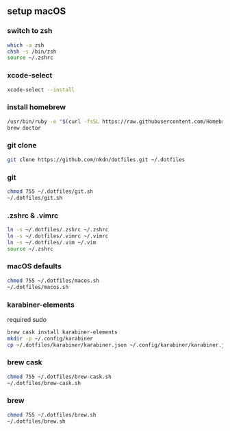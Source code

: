 ## setup macOS

### switch to zsh

```bash
which -a zsh
chsh -s /bin/zsh
source ~/.zshrc
```

### xcode-select

```bash
xcode-select --install
```

### install homebrew

```bash
/usr/bin/ruby -e "$(curl -fsSL https://raw.githubusercontent.com/Homebrew/install/master/install)"
brew doctor
```

### git clone

```bash
git clone https://github.com/nkdn/dotfiles.git ~/.dotfiles
```

### git

```bash
chmod 755 ~/.dotfiles/git.sh
~/.dotfiles/git.sh
```

### .zshrc & .vimrc

```bash
ln -s ~/.dotfiles/.zshrc ~/.zshrc
ln -s ~/.dotfiles/.vimrc ~/.vimrc
ln -s ~/.dotfiles/.vim ~/.vim
source ~/.zshrc
```

### macOS defaults

```bash
chmod 755 ~/.dotfiles/macos.sh
~/.dotfiles/macos.sh
```

### karabiner-elements

required sudo

```bash
brew cask install karabiner-elements
mkdir -p ~/.config/karabiner
cp ~/.dotfiles/karabiner/karabiner.json ~/.config/karabiner/karabiner.json
```

### brew cask

```bash
chmod 755 ~/.dotfiles/brew-cask.sh
~/.dotfiles/brew-cask.sh
```

### brew

```bash
chmod 755 ~/.dotfiles/brew.sh
~/.dotfiles/brew.sh
```
